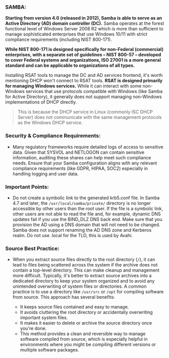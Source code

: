 ### SAMBA:

**Starting from version 4.0 (released in 2012), Samba is able to serve as an Active Directory (AD) domain controller (DC).** Samba operates at the forest functional level of Windows Server 2008 R2 which is more than sufficient to manage sophisticated enterprises that use Windows 10/11 with strict compliance requirements (including NIST 800-171).

**While NIST 800-171 is designed specifically for non-Federal (commercial) enterprises, with a separate set of guidelines – NIST 800-57 – developed to cover Federal systems and organizations, ISO 27001 is a more general standard and can be applicable to organizations of all types.**

Installing RSAT tools to manage the DC and AD services frontend, it's worth mentioning DHCP won't connect to RSAT tools. **RSAT is designed primarily for managing Windows services.** While it can interact with some non-Windows services that use protocols compatible with Windows (like Samba for Active Directory), it generally does not support managing non-Windows implementations of DHCP directly.

> This is because the DHCP service in Linux (commonly ISC DHCP Server) does not communicate with the same management protocols as the Windows DHCP service.

### Security & Compliance Requirements:

- Many regulatory frameworks require detailed logs of access to sensitive data. Given that SYSVOL and NETLOGON can contain sensitive information, auditing these shares can help meet such compliance needs. Ensure that your Samba configuration aligns with any relevant compliance requirements (like GDPR, HIPAA, SOC2) especially in handling logging and user data.

### Important Points:

- Do not create a symbolic link to the generated krb5.conf file. In Samba 4.7 and later, the `/usr/local/samba/private/` directory is no longer accessible by other users than the root user. If the file is a symbolic link, other users are not able to read the file and, for example, dynamic DNS updates fail if you use the BIND_DLZ DNS back end. Make sure that you provision the AD using a DNS domain that will not need to be changed. Samba does not support renaming the AD DNS zone and Kerberos realm. Do not use .local for the TLD, this is used by Avahi.

### Source Best Practice:

- When you extract source files directly to the root directory (`/`), it can lead to files being scattered across the system if the archive does not contain a top-level directory. This can make cleanup and management more difficult. Typically, it's better to extract source archives into a dedicated directory to keep your system organized and to avoid any unintended overwriting of system files or directories. A common practice is to use a directory like `/usr/src` or `/opt` for compiling software from source. This approach has several benefits:
  
  - It keeps source files contained and easy to manage.
  - It avoids cluttering the root directory or accidentally overwriting important system files.
  - It makes it easier to delete or archive the source directory once you're done.
  - This method provides a clean and reversible way to manage software compiled from source, which is especially helpful in environments where you might be compiling different versions or multiple software packages.
